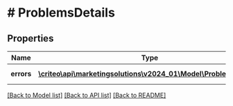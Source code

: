 # # ProblemsDetails

## Properties

Name | Type | Description | Notes
------------ | ------------- | ------------- | -------------
**errors** | [**\criteo\api\marketingsolutions\v2024_01\Model\ProblemDetails[]**](ProblemDetails.md) |  | [optional] [readonly]

[[Back to Model list]](../../README.md#models) [[Back to API list]](../../README.md#endpoints) [[Back to README]](../../README.md)
